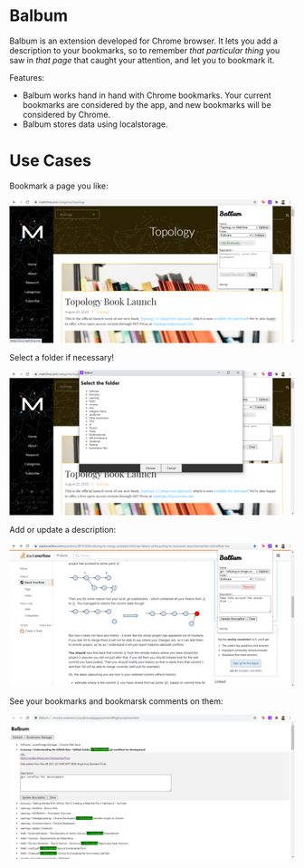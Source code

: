 # Balbum

Balbum is an extension developed for Chrome browser. It lets you add a description to your bookmarks, so to remember *that particular thing* you saw in *that page* that caught your attention, and let you to bookmark it.

[comment]: <> (Following a few things to know about it: )

Features: 

* Balbum works hand in hand with Chrome bookmarks. Your current bookmarks are considered by the app, and new bookmarks will be considered by Chrome.
* Balbum stores data using localstorage.

# Use Cases

Bookmark a page you like:

![textSADFSDF](.\readme\1.PNG)

Select a folder if necessary!

![textSADFSDF](.\readme\2.PNG)

Add or update a description:

![textSADFSDF](.\readme\3.PNG)

See your bookmarks and bookmarsk comments on them:

![textSADFSDF](.\readme\4.PNG)

